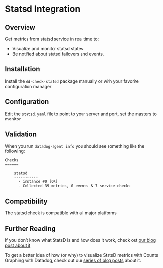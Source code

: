 # Statsd Integration

## Overview

Get metrics from statsd service in real time to:

* Visualize and monitor statsd states
* Be notified about statsd failovers and events.

## Installation

Install the `dd-check-statsd` package manually or with your favorite configuration manager

## Configuration

Edit the `statsd.yaml` file to point to your server and port, set the masters to monitor

## Validation

When you run `datadog-agent info` you should see something like the following:

    Checks
    ======

        statsd
        -----------
          - instance #0 [OK]
          - Collected 39 metrics, 0 events & 7 service checks

## Compatibility

The statsd check is compatible with all major platforms

## Further Reading

If you don't know what StatsD is and how does it work, check out [our blog post about it](https://www.datadoghq.com/blog/statsd/)

To get a better idea of how (or why) to visualize StatsD metrics with Counts Graphing with Datadog, check out our [series of blog posts](https://www.datadoghq.com/blog/visualize-statsd-metrics-counts-graphing/) about it.
